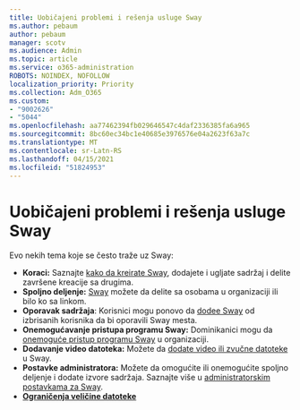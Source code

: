 ```yaml
---
title: Uobičajeni problemi i rešenja usluge Sway
ms.author: pebaum
author: pebaum
manager: scotv
ms.audience: Admin
ms.topic: article
ms.service: o365-administration
ROBOTS: NOINDEX, NOFOLLOW
localization_priority: Priority
ms.collection: Adm_O365
ms.custom:
- "9002626"
- "5044"
ms.openlocfilehash: aa77462394fb029646547c4daf2336385fa6a965
ms.sourcegitcommit: 8bc60ec34bc1e40685e3976576e04a2623f63a7c
ms.translationtype: MT
ms.contentlocale: sr-Latn-RS
ms.lasthandoff: 04/15/2021
ms.locfileid: "51824953"
---
```

# <a name="sway-common-issues-and-solutions"></a>Uobičajeni problemi i rešenja usluge Sway

Evo nekih tema koje se često traže uz Sway:

- **Koraci:** Saznajte [kako da kreirate Sway](https://support.office.com/article/getting-started-with-sway-2076c468-63f4-4a89-ae5f-424796714a8a), dodajete i ugljate sadržaj i delite završene kreacije sa drugima.
- **Spoljno deljenje:** [Sway](https://support.microsoft.com/en-us/office/share-your-sway-1cf853b8-ef7e-46b0-b704-003e58d28998?ui=en-us&rs=en-us&ad=us) možete da delite sa osobama u organizaciji ili bilo ko sa linkom.
- **Oporavak sadržaja**: Korisnici mogu ponovo da [dodee Sway](https://support.office.com/article/Reassign-Sways-from-a-deleted-user-account-Admin-Help-9580E618-3C3E-4D28-A6EF-74C00A997248) od izbrisanih korisnika da bi oporavili Sway mesta.
- **Onemogućavanje pristupa programu Sway:** Dominikanici mogu da [onemoguće pristup programu Sway](https://docs.microsoft.com/office365/enterprise/powershell/disable-access-to-sway-with-office-365-powershell) u organizaciji.
- **Dodavanje video datoteka:** Možete da [dodate video ili zvučne datoteke](https://support.office.com/article/Add-video-and-audio-files-into-Sway-d2f14842-e103-49c0-9da2-0fbcfcad381f) u Sway.
- **Postavke administratora:** Možete da omogućite ili onemogućite spoljno deljenje i dodate izvore sadržaja. Saznajte više u [administratorskim postavkama za Sway](https://support.office.com/article/Administrator-settings-for-Sway-d298e79b-b6ab-44c6-9239-aa312f5784d4).
- **[Ograničenja veličine datoteke](https://support.office.com/article/File-size-limits-in-Sway-4db21bc6-b42b-499f-9272-66e089db109f)**
